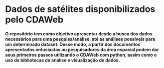 # Dados de satélites disponibilizados pelo CDAWeb

#### O repositório tem como objetivo apresentar desde a busca dos dados necessários para uma pesquisa/análise, até as análises possíveis para um determinado dataset. Desse modo, a partir dos documentos apresentados entusiastas ou pesquisadores da área espacial podem dar seus primeiros passos utilizando o CDAWeb com python, assim como o uso de bibliotecas de análise e visualização de dados.
